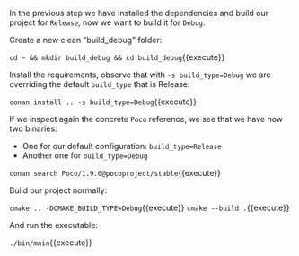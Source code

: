 In the previous step we have installed the dependencies and build our project for `Release`, now we 
want to build it for `Debug`.

Create a new clean "build_debug" folder:

`cd ~ && mkdir build_debug && cd build_debug`{{execute}}

Install the requirements, observe that with `-s build_type=Debug` we are overriding the default `build_type` that is Release:

`conan install .. -s build_type=Debug`{{execute}}


If we inspect again the concrete `Poco` reference, we see that we have now two binaries:

- One for our default configuration: `build_type=Release`
- Another one for `build_type=Debug`

`conan search Poco/1.9.0@pocoproject/stable`{{execute}}

Build our project normally:

`cmake .. -DCMAKE_BUILD_TYPE=Debug`{{execute}}
`cmake --build .`{{execute}}

And run the executable:

`./bin/main`{{execute}}
